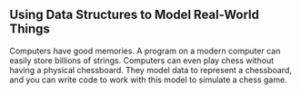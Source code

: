 ## Using Data Structures to Model Real-World Things
Computers have good memories. A program on a modern computer can easily store billions of strings. Computers can even play chess without having a physical chessboard. They model data to represent a chessboard, and you can write code to work with this model to simulate a chess game.
